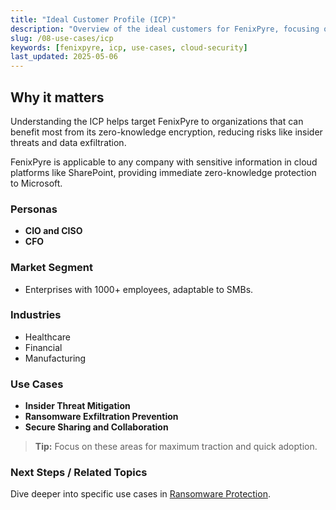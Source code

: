 ```yaml
---
title: "Ideal Customer Profile (ICP)"
description: "Overview of the ideal customers for FenixPyre, focusing on organizations with sensitive data in cloud platforms."
slug: /08-use-cases/icp
keywords: [fenixpyre, icp, use-cases, cloud-security]
last_updated: 2025-05-06
---
```


## Why it matters
Understanding the ICP helps target FenixPyre to organizations that can benefit most from its zero-knowledge encryption, reducing risks like insider threats and data exfiltration.

FenixPyre is applicable to any company with sensitive information in cloud platforms like SharePoint, providing immediate zero-knowledge protection to Microsoft.

### Personas
- **CIO and CISO**
- **CFO**

### Market Segment
- Enterprises with 1000+ employees, adaptable to SMBs.

### Industries
- Healthcare
- Financial
- Manufacturing

### Use Cases
- **Insider Threat Mitigation**
- **Ransomware Exfiltration Prevention**
- **Secure Sharing and Collaboration**

> **Tip:** Focus on these areas for maximum traction and quick adoption.

### Next Steps / Related Topics
Dive deeper into specific use cases in [Ransomware Protection](../08-use-cases/ransomware-exfiltration.md).